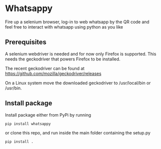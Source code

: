 # Whatsappy
Fire up a selenium browser, log-in to web whatsapp by the QR code and feel free to interact with whatsapp using python as you like

## Prerequisites
A selenium webdriver is needed and for now only Firefox is supported.
This needs the geckodriver that powers Firefox to be installed.

The recent geckodriver can be found at https://github.com/mozilla/geckodriver/releases


On a Linux system move the downloaded geckodriver to /usr/local/bin or /usr/bin.


## Install package 
Install package either from PyPi by running 

```
pip install whatsappy
```

or clone this repo, and run inside the main folder containing the setup.py 

```
pip install .
```
